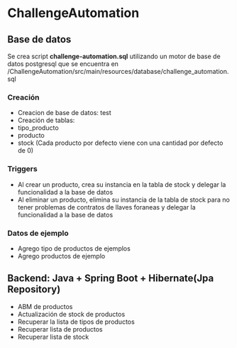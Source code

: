 # ChallengeAutomation
## Base de datos
Se crea script **challenge-automation.sql** utilizando un motor de base de datos postgresql que se encuentra en /ChallengeAutomation/src/main/resources/database/challenge_automation.sql
### Creación
- Creacion de base de datos: test
- Creación de tablas:
-   tipo_producto
-   producto
-   stock (Cada producto por defecto viene con una cantidad por defecto de 0)
  ### Triggers
-   Al crear un producto, crea su instancia en la tabla de stock y delegar la funcionalidad a la base de datos
-   Al eliminar un producto, elimina su instancia de la tabla de stock para no tener problemas de contratos de llaves foraneas y delegar la funcionalidad a la base de datos
  ### Datos de ejemplo
-   Agrego tipo de productos de ejemplos
-   Agrego productos de ejemplo
## Backend: Java + Spring Boot + Hibernate(Jpa Repository)
- ABM de productos
- Actualización de stock de productos
- Recuperar la lista de tipos de productos
- Recuperar lista de productos
- Recuperar lista de stock
